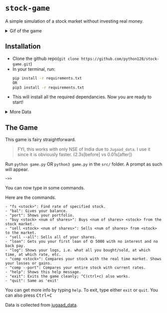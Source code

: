 # `stock-game`
A simple simulation of a stock market without investing real money.

<details> <summary> Gif of the game </summary>

![Video for game](./stock_game2.gif)

</details>
  
## Installation
- Clone the github repo(`git clone https://github.com/python128/stock-game.git`)
- In your terminal, run: 
  ```sh
  pip install -r requirements.txt
  OR 
  pip3 install -r requirements.txt
  ```
- This will install all the required dependancies.
Now you are ready to start!

<details> <summary> More Data </summary>
  
  #### Modules Used
  - BeautifulSoup4
  - colorama
  - jugaad_data
  - pandas
  - tabulate
</details>

## The Game
This game is fairy straightforward.

> FYI, this works with only NSE of India due to `Jugaad_data`.
> I use it since it is obviously faster. (2.3s[before] vs 0.01s[after])

Run `python game.py` OR `python3 game.py` in the `src/` folder.
A prompt as such will appear.
```
~>> 
```
You can now type in some commands.

Here are the commands.
```
- "fs <stock>": Find rate of specified stock.
- "bal": Gives your balance.
- "port": Shows your portfolio.
- "buy <stock> <num of shares>": Buys <num of shares> <stock> from the stock market.
- "sell <stock> <num of shares>": Sells <num of shares> from <stock> to the market.
- "sell --all": Sells all of your shares.
- "loan": Gets you your first loan of ⏣ 5000 with no interest and no back pay.
- "log": Shows your logs, i.e. what all you bought/sold, at which time, at which rate, etc.
- "comp <stock>": Compares your stock with the real time market. Shows your losses or gains.
- "comp --port": Compares your entire stock with current rates.
- "help": Shows this help message.
- "exit": Exits the game cleanly; ^C(ctrl+c) also works.
- "quit": Same as 'exit'
```
  
You can get more info by typing `help`.
To exit, type either `exit` or `quit`. You can also press <kbd>Ctrl+C</kbd>

  
Data is collected from [jugaad_data](https://github.com/jugaad-py/jugaad-data).
